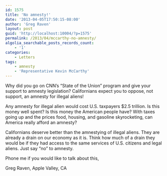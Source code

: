 ```yaml
---
id: 1575
title: 'No amnesty!'
date: '2013-04-05T17:50:15-08:00'
author: 'Greg Raven'
layout: post
guid: 'http://localhost:10004/?p=1575'
permalink: /2013/04/mccarthy-no-amnesty/
algolia_searchable_posts_records_count:
    - '1'
categories:
    - Letters
tags:
    - amnesty
    - 'Representative Kevin McCarthy'
---
```


Why did you go on CNN’s “State of the Union” program and give your support to amnesty legislation? Californians expect you to oppose, not support, an amnesty for illegal aliens!  
  
Any amnesty for illegal alien would cost U.S. taxpayers $2.5 trillion. Is this money well spent? Is this money the American people have? With taxes going up and the prices food, housing, and gasoline skyrocketing, can America really afford an amnesty?

Californians deserve better than the amnestying of illegal aliens. They are already a drain on our economy as it is. Think how much of a drain they would be if they had access to the same services of U.S. citizens and legal aliens. Just say “no” to amnesty.

Phone me if you would like to talk about this,

Greg Raven, Apple Valley, CA